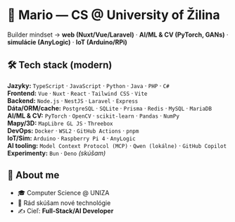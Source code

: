 # 👋 Mario — CS @ University of Žilina

Builder mindset → **web (Nuxt/Vue/Laravel)** · **AI/ML & CV (PyTorch, GANs)** · **simulácie (AnyLogic)** · **IoT (Arduino/RPi)**

## 🛠 Tech stack (modern)
**Jazyky:** `TypeScript` · `JavaScript` · `Python` · `Java` · `PHP` · `C#`  
**Frontend:** `Vue` · `Nuxt` · `React` · `Tailwind CSS` · `Vite`  
**Backend:** `Node.js` · `NestJS` · `Laravel` · `Express`  
**Dáta/ORM/cache:** `PostgreSQL` · `SQLite` · `Prisma` · `Redis` · `MySQL` · `MariaDB`    
**AI/ML & CV:** `PyTorch` · `OpenCV` · `scikit-learn` · `Pandas` · `NumPy`  
**Mapy/3D:** `MapLibre GL JS` · `Threebox`  
**DevOps:** `Docker` · `WSL2` · `GitHub Actions` · `pnpm`  
**IoT/Sim:** `Arduino` · `Raspberry Pi 4` · `AnyLogic`  
**AI tooling:** `Model Context Protocol (MCP)` · `Qwen (lokálne)` · `GitHub Copilot`  
**Experimenty:** `Bun` · `Deno` *(skúšam)*

## 🙋 About me
- 🎓 Computer Science @ UNIZA  
- 🔭 Rád skúšam nové technológie
- ✍️ Cieľ: **Full-Stack/AI Developer** 
